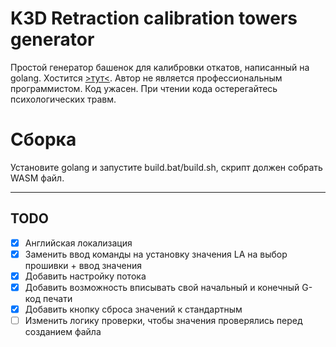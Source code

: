 # K3D Retraction calibration towers generator

Простой генератор башенок для калибровки откатов, написанный на golang. Хостится [>тут<](https://k3d.tech/calibrations/retractions/rct.html?lang=ru). 
Автор не является профессиональным программистом. Код ужасен. При чтении кода остерегайтесь психологических травм.

# Сборка

Установите golang и запустите build.bat/build.sh, скрипт должен собрать WASM файл.

------

## TODO

- [X] Английская локализация
- [X] Заменить ввод команды на установку значения LA на выбор прошивки + ввод значения
- [X] Добавить настройку потока
- [X] Добавить возможность вписывать свой начальный и конечный G-код печати
- [X] Добавить кнопку сброса значений к стандартным
- [ ] Изменить логику проверки, чтобы значения проверялись перед созданием файла
